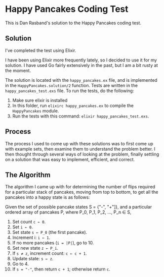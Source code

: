 # Happy Pancakes Coding Test

This is Dan Rasband's solution to the Happy Pancakes coding test.

## Solution

I've completed the test using Elixir.

I have been using Elixir more frequently lately, so I decided to use it for my
solution. I have used Go fairly extensively in the past, but I am a bit rusty
at the moment.

The solution is located with the `happy_pancakes.ex` file, and is implemented in
the `HappyPancakes.solution/2` function. Tests are written in the
`happy_pancakes_test.exs` file. To run the tests, do the following:

1. Make sure elixir is installed
2. In this folder, run `elixirc happy_pancakes.ex` to compile the
   `HappyPancakes` module.
3. Run the tests with this command: `elixir happy_pancakes_test.exs`.

## Process

The process I used to come up with these solutions was to first come up with
example sets, then examine them to understand the problem better. I then thought
through several ways of looking at the problem, finally settling on a solution
that was easy to implement, efficient, and correct.

## The Algorithm

The algorithm I came up with for determining the number of flips required for
a particular stack of pancakes, moving from top to bottom, to get all the
pancakes into a happy state is as follows:

Given the set of possible pancake states S = {"-", "+"]}, and a particular
ordered array of pancakes P, where P_0, P_1, P_2, ..., P_n ∈ S,

1. Set count `c ← 0`.
2. Set `i ← 0`.
3. Set state `s ← P_0` (the first pancake).
4. Increment i: `i ← 1`.
5. If no more pancakes (`i = |P|`), go to 10.
6. Set new state `z ← P_i`.
7. If `s ≠ z`, increment count: `c ← c + 1`.
8. Update state: `s ← z`.
9. Go to 4.
10. If `s = "-"`, then return `c + 1`; otherwise return `c`.
